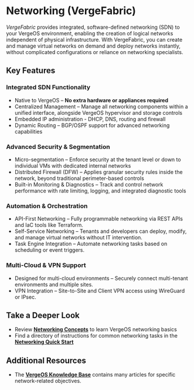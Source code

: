 # Networking (VergeFabric)

*VergeFabric* provides integrated, software-defined networking (SDN) to your VergeOS environment, enabling the creation of logical networks independent of physical infrastructure. With VergeFabric, you can create and manage virtual networks on demand and deploy networks instantly, without complicated configurations or reliance on networking specialists.  

## Key Features

### Integrated SDN Functionality

* Native to VergeOS – **No extra hardware or appliances required**
* Centralized Management – Manage all networking components within a unified interface, alongside VergeOS hypervisor and storage controls
* Embedded IP administration - DHCP, DNS, routing and firewall 
* Dynamic Routing – BGP/OSPF support for advanced networking capabilities

### Advanced Security & Segmentation
* Micro-segmentation – Enforce security at the tenant level or down to individual VMs with dedicated internal networks
* Distributed Firewall (DFW) – Applies granular security rules inside the network, beyond traditional perimeter-based controls
* Built-in Monitoring & Diagnostics – Track and control network performance with rate limiting, logging, and integrated diagnostic tools

### Automation & Orchestration

* API-First Networking – Fully programmable networking via REST APIs and IaC tools like Terraform.
* Self-Service Networking – Tenants and developers can deploy, modify, and manage virtual networks without IT intervention.
* Task Engine Integration – Automate networking tasks based on scheduling or event triggers.

### Multi-Cloud & VPN Support
* Designed for multi-cloud environments – Securely connect multi-tenant environments and multiple sites.
* VPN Integration – Site-to-Site and Client VPN access using WireGuard or IPsec.


## Take a Deeper Look

* Review [**Networking Concepts**](/product-guide/networks/network-concepts) to learn VergeOS networking basics
* Find a directory of instructions for common networking tasks in the [**Networking Quick Start**](/product-guide/networks/network-quickstart) 

## Additional Resources

* The [**VergeOS Knowledge Base**](/knowledge-base) contains many articles for specific network-related objectives.  
 

